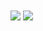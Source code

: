 <div id="stats">
  <img align="center" src="https://github-readme-stats.vercel.app/api?username=AlisonFDLHC&bg_color=60,16ACD1,922DC5&title_color=FFFFFF&text_color=FFFFFF">
  <img align="center" src="https://github-readme-stats.vercel.app/api/top-langs/username=AlisonFDLHC&layout=compact&bg_color=60,EB1F85,922DC5&title_color=FFFFFF&text_color=FFFFFF">
</div>
